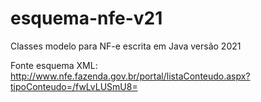 # esquema-nfe-v21
Classes modelo para NF-e escrita em Java versão 2021

Fonte esquema XML: http://www.nfe.fazenda.gov.br/portal/listaConteudo.aspx?tipoConteudo=/fwLvLUSmU8=
